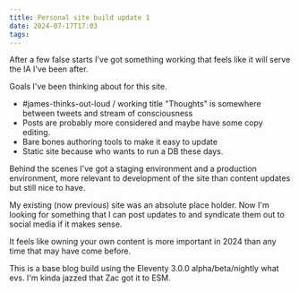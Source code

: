 ```yaml
---
title: Personal site build update 1
date: 2024-07-17T17:03
tags:
---
```


After a few false starts I've got something working that feels like it will serve the IA I've been after.

Goals I've been thinking about for this site.

* #james-thinks-out-loud / working title "Thoughts" is somewhere between tweets and stream of consciousness
* Posts are probably more considered and maybe have some copy editing.
* Bare bones authoring tools to make it easy to update
* Static site because who wants to run a DB these days.

Behind the scenes I've got a staging environment and a production environment, more relevant to development of the site than content updates but still nice to have.

My existing (now previous) site was an absolute place holder. Now I'm looking for something that I can post updates to and syndicate them out to social media if it makes sense.

It feels like owning your own content is more important in 2024 than any time that may have come before.

This is a base blog build using the Eleventy 3.0.0 alpha/beta/nightly what evs. I'm kinda jazzed that Zac got it to ESM.

